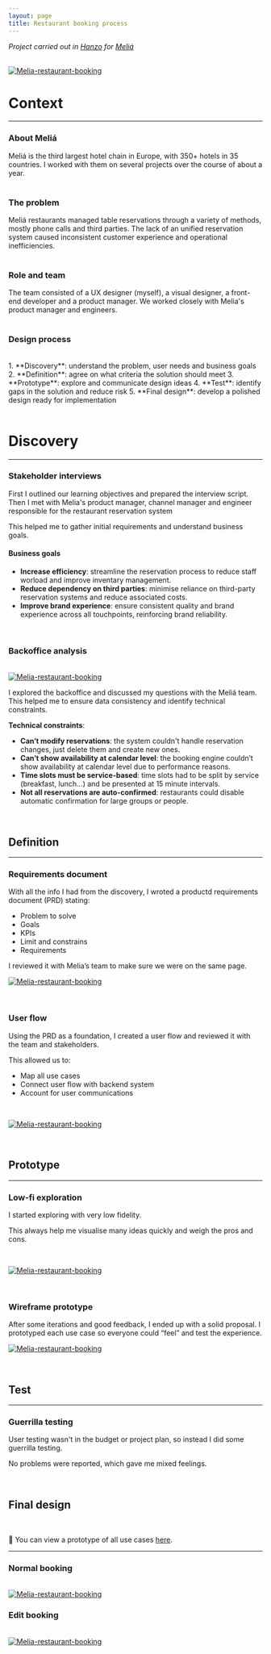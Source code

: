 ```yaml
---
layout: page
title: Restaurant booking process
---
```



*Project carried out in [Hanzo](https://hanzo.es/) for [Meliá](https://www.melia.com/)*<br>

<br>
<a href="{{ https://danielszt.github.io/ }}/assets/mb1.png" target="_blank"><img src="{{ https://danielszt.github.io/ }}/assets/mb1.png" alt="Melia-restaurant-booking" class="inline"/></a>

<br>

# Context
---
### About Meliá

Meliá is the third largest hotel chain in Europe, with 350+ hotels in 35 countries. I worked with them on several projects over the course of about a year. 
<br>
<br>

### The problem

Meliá restaurants managed table reservations through a variety of methods, mostly phone calls and third parties. The lack of an unified reservation system caused inconsistent customer experience and operational inefficiencies.
<br>
<br>

### Role and team

The team consisted of a UX designer (myself), a visual designer, a front-end developer and a product manager. We worked closely with Melia's product manager and engineers.
<br>
<br>

### Design process
<br>
1. **Discovery**: understand the problem, user needs and business goals
2. **Definition**: agree on what criteria the solution should meet
3. **Prototype**: explore and communicate design ideas
4. **Test**: identify gaps in the solution and reduce risk
5. **Final design**: develop a polished design ready for implementation
<br><br>


# Discovery
---
### Stakeholder interviews

First I outlined our learning objectives and prepared the interview script. Then I met with Melia's product manager, channel manager and engineer responsible for the restaurant reservation system

This helped me to gather initial requirements and understand business goals.
<br>

#### Business goals
- **Increase efficiency**: streamline the reservation process to reduce staff worload and improve inventary management.
- **Reduce dependency on third parties**: minimise reliance on third-party reservation systems and reduce associated costs.
- **Improve brand experience**: ensure consistent quality and brand experience across all touchpoints, reinforcing brand reliability.

<br>

### Backoffice analysis
<br>
<a href="{{ https://danielszt.github.io/ }}/assets/mb2.png" target="_blank"><img src="{{ https://danielszt.github.io/ }}/assets/mb2.png" alt="Melia-restaurant-booking" class="inline"/></a>
<br>

I explored the backoffice and discussed my questions with the Meliá team. This helped me to ensure data consistency and identify technical constraints.
<br>

**Technical constraints**:

- **Can’t modify reservations**: the system couldn't handle reservation changes, just delete them and create new ones.
- **Can’t show availability at calendar level**: the booking engine couldn’t show availability at calendar level due to performance reasons.
- **Time slots must be service-based**: time slots had to be split by service (breakfast, lunch...) and be presented at 15 minute intervals.
-  **Not all reservations are auto-confirmed**: restaurants could disable automatic confirmation for large groups or people.

<br>

## Definition
---
### Requirements document

With all the info I had from the discovery, I wroted a productd requirements document (PRD) stating:

- Problem to solve
- Goals
- KPIs
- Limit and constrains
- Requirements

I reviewed it with Melia’s team to make sure we were on the same page.
<br>

<a href="{{ https://danielszt.github.io/ }}/assets/mb3.png" target="_blank"><img src="{{ https://danielszt.github.io/ }}/assets/mb3.png" alt="Melia-restaurant-booking" class="inline"/></a>

<br>

### User flow

Using the PRD as a foundation, I created a user flow and reviewed it with the team and stakeholders.

This allowed us to:

- Map all use cases
- Connect user flow with backend system
- Account for user communications

<br>

<a href="{{ https://danielszt.github.io/ }}/assets/mb4.png" target="_blank"><img src="{{ https://danielszt.github.io/ }}/assets/mb4.png" alt="Melia-restaurant-booking" class="inline"/></a>

<br>

## Prototype
---
### Low-fi exploration

I started exploring with very low fidelity.

This always help me visualise many ideas quickly and weigh the pros and cons.

<br>

<a href="{{ https://danielszt.github.io/ }}/assets/mb5.png" target="_blank"><img src="{{ https://danielszt.github.io/ }}/assets/mb5.png" alt="Melia-restaurant-booking" class="inline"/></a>

<br>

### Wireframe prototype

After some iterations and good feedback, I ended up with a solid proposal. I prototyped each use case so everyone could “feel” and test the experience.
<br>

<a href="{{ https://danielszt.github.io/ }}/assets/mb6.png" target="_blank"><img src="{{ https://danielszt.github.io/ }}/assets/mb6.png" alt="Melia-restaurant-booking" class="inline"/></a>

<br>

## Test
---
### Guerrilla testing

User testing wasn't in the budget or project plan, so instead I did some guerrilla testing.

No problems were reported, which gave me mixed feelings.

<br>

## Final design
<br>

📱 You can view a prototype of all use cases [here](https://www.figma.com/proto/2BkLsKCJmbz2xtsofB1OUT/Dani's-draft?page-id=440%3A70355&node-id=797-33185&viewport=-21%2C4878%2C0.1&t=B5QbrCqP21Pn23Iv-1&scaling=scale-down&content-scaling=fixed&starting-point-node-id=797%3A33185).

---
### Normal booking
<br>
<a href="{{ https://danielszt.github.io/ }}/assets/mb7.png" target="_blank"><img src="{{ https://danielszt.github.io/ }}/assets/mb7.png" alt="Melia-restaurant-booking" class="inline"/></a>

<br>

### Edit booking
<br>
<a href="{{ https://danielszt.github.io/ }}/assets/mb8.png" target="_blank"><img src="{{ https://danielszt.github.io/ }}/assets/mb8.png" alt="Melia-restaurant-booking" class="inline"/></a>

